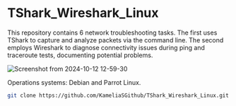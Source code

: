 # TShark_Wireshark_Linux
This repository contains 6 network troubleshooting tasks. The first uses TShark to capture and analyze packets via the command line. The second employs Wireshark to diagnose connectivity issues during ping and traceroute tests, documenting potential problems.


![Screenshot from 2024-10-12 12-59-30](https://github.com/user-attachments/assets/062f7f74-758d-4ec9-b640-635449b004cd)





Operations systems: Debian and Parrot Linux.
```bash
git clone https://github.com/KameliaSGithub/TShark_Wireshark_Linux.git


